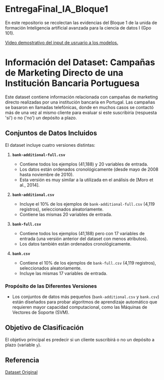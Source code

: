 # EntregaFinal_IA_Bloque1
En este repositorio se recolectan las evidencias del Bloque 1 de la unida de formación Inteligencia artificial avanzada para la ciencia de datos I (Gpo 101).

[Video demostrativo del input de usruario a los modelos.](https://drive.google.com/drive/folders/112iQyrfrXzM40Cu9sH4jqRNaxReGAR5Q?usp=sharing)

# Información del Dataset: Campañas de Marketing Directo de una Institución Bancaria Portuguesa

Este dataset contiene información relacionada con campañas de marketing directo realizadas por una institución bancaria en Portugal. Las campañas se basaron en llamadas telefónicas, donde en muchos casos se contactó más de una vez al mismo cliente para evaluar si este suscribiría (respuesta 'sí') o no ('no') un depósito a plazo.

## Conjuntos de Datos Incluidos

El dataset incluye cuatro versiones distintas:

1. **`bank-additional-full.csv`**
   - Contiene todos los ejemplos (41,188) y 20 variables de entrada.
   - Los datos están ordenados cronológicamente (desde mayo de 2008 hasta noviembre de 2010).
   - Esta versión es muy similar a la utilizada en el análisis de [Moro et al., 2014].

2. **`bank-additional.csv`**
   - Incluye el 10% de los ejemplos de `bank-additional-full.csv` (4,119 registros), seleccionados aleatoriamente.
   - Contiene las mismas 20 variables de entrada.

3. **`bank-full.csv`**
   - Contiene todos los ejemplos (41,188) pero con 17 variables de entrada (una versión anterior del dataset con menos atributos).
   - Los datos también están ordenados cronológicamente.

4. **`bank.csv`**
   - Contiene el 10% de los ejemplos de `bank-full.csv` (4,119 registros), seleccionados aleatoriamente.
   - Incluye las mismas 17 variables de entrada.

### Propósito de las Diferentes Versiones
- Los conjuntos de datos más pequeños (`bank-additional.csv` y `bank.csv`) están diseñados para probar algoritmos de aprendizaje automático que requieren mayor capacidad computacional, como las Máquinas de Vectores de Soporte (SVM).

## Objetivo de Clasificación

El objetivo principal es predecir si un cliente suscribirá o no un depósito a plazo (variable `y`).

## Referencia

[Dataset Original](https://archive.ics.uci.edu/dataset/222/bank+marketing)


